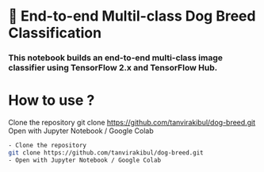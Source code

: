 
# 🐶 End-to-end Multil-class Dog Breed Classification
### This notebook builds an end-to-end multi-class image classifier using TensorFlow 2.x and TensorFlow Hub.
# How to use ?
Clone the repository
git clone https://github.com/tanvirakibul/dog-breed.git
Open with Jupyter Notebook / Google Colab

```sh
- Clone the repository
git clone https://github.com/tanvirakibul/dog-breed.git
- Open with Jupyter Notebook / Google Colab

```

